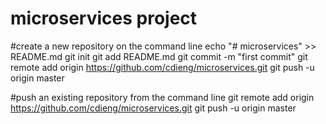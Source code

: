 # microservices project

#create a new repository on the command line
echo "# microservices" >> README.md
git init
git add README.md
git commit -m "first commit"
git remote add origin https://github.com/cdieng/microservices.git
git push -u origin master

#push an existing repository from the command line
git remote add origin https://github.com/cdieng/microservices.git
git push -u origin master
